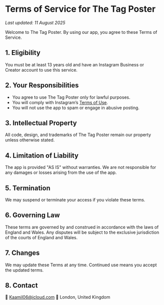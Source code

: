 # Terms of Service for The Tag Poster

_Last updated: 11 August 2025_

Welcome to The Tag Poster. By using our app, you agree to these Terms of Service.

## 1. Eligibility
You must be at least 13 years old and have an Instagram Business or Creator account to use this service.

## 2. Your Responsibilities
- You agree to use The Tag Poster only for lawful purposes.
- You will comply with Instagram’s [Terms of Use](https://help.instagram.com/581066165581870).
- You will not use the app to spam or engage in abusive posting.

## 3. Intellectual Property
All code, design, and trademarks of The Tag Poster remain our property unless otherwise stated.

## 4. Limitation of Liability
The app is provided "AS IS" without warranties. We are not responsible for any damages or losses arising from the use of the app.

## 5. Termination
We may suspend or terminate your access if you violate these terms.

## 6. Governing Law
These terms are governed by and construed in accordance with the laws of England and Wales. Any disputes will be subject to the exclusive jurisdiction of the courts of England and Wales.

## 7. Changes
We may update these Terms at any time. Continued use means you accept the updated terms.

## 8. Contact
📧 Kaamil06@icloud.com
📍 London, United Kingdom
